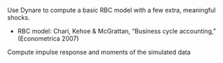 Use Dynare to compute a basic RBC model with a few extra, meaningful shocks.
  - RBC model: Chari, Kehoe & McGrattan, “Business cycle accounting,” (Econometrica 2007)
  
Compute impulse response and moments of the simulated data
